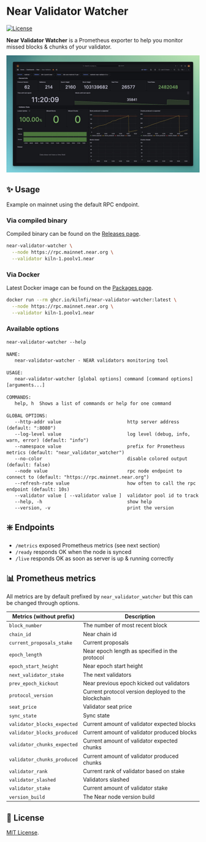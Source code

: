 # Near Validator Watcher

[![License](https://img.shields.io/badge/license-MIT-blue)](https://opensource.org/licenses/MIT)

**Near Validator Watcher** is a Prometheus exporter to help you monitor missed blocks & chunks of your validator.

![Near Validator Watcher Grafana Dashboard (Prometheus Exporter)](assets/near-validator-watcher-grafana-dashboard.jpg)

## ✨ Usage

Example on mainnet using the default RPC endpoint.

### Via compiled binary

Compiled binary can be found on the [Releases page](https://github.com/kilnfi/near-validator-watcher/releases).

```bash
near-validator-watcher \
  --node https://rpc.mainnet.near.org \
  --validator kiln-1.poolv1.near
```

### Via Docker

Latest Docker image can be found on the [Packages page](https://github.com/kilnfi/near-validator-watcher/pkgs/container/near-validator-watcher).

```bash
docker run --rm ghcr.io/kilnfi/near-validator-watcher:latest \
  --node https://rpc.mainnet.near.org \
  --validator kiln-1.poolv1.near
```

### Available options

```
near-validator-watcher --help

NAME:
   near-validator-watcher - NEAR validators monitoring tool

USAGE:
   near-validator-watcher [global options] command [command options] [arguments...]

COMMANDS:
   help, h  Shows a list of commands or help for one command

GLOBAL OPTIONS:
   --http-addr value                        http server address (default: ":8080")
   --log-level value                        log level (debug, info, warn, error) (default: "info")
   --namespace value                        prefix for Prometheus metrics (default: "near_validator_watcher")
   --no-color                               disable colored output (default: false)
   --node value                             rpc node endpoint to connect to (default: "https://rpc.mainnet.near.org")
   --refresh-rate value                     how often to call the rpc endpoint (default: 10s)
   --validator value [ --validator value ]  validator pool id to track
   --help, -h                               show help
   --version, -v                            print the version
```


## ❇️ Endpoints

- `/metrics` exposed Prometheus metrics (see next section)
- `/ready` responds OK when the node is synced
- `/live` responds OK as soon as server is up & running correctly


## 📊 Prometheus metrics

All metrics are by default prefixed by `near_validator_watcher` but this can be changed through options.

Metrics (without prefix)    | Description
----------------------------|-------------------------------------------------------------------------
`block_number`              | The number of most recent block
`chain_id`                  | Near chain id
`current_proposals_stake`   | Current proposals
`epoch_length`              | Near epoch length as specified in the protocol
`epoch_start_height`        | Near epoch start height
`next_validator_stake`      | The next validators
`prev_epoch_kickout`        | Near previous epoch kicked out validators
`protocol_version`          | Current protocol version deployed to the blockchain
`seat_price`                | Validator seat price
`sync_state`                | Sync state
`validator_blocks_expected` | Current amount of validator expected blocks
`validator_blocks_produced` | Current amount of validator produced blocks
`validator_chunks_expected` | Current amount of validator expected chunks
`validator_chunks_produced` | Current amount of validator produced chunks
`validator_rank`            | Current rank of validator based on stake
`validator_slashed`         | Validators slashed
`validator_stake`           | Current amount of validator stake
`version_build`             | The Near node version build


## 📃 License

[MIT License](LICENSE).
